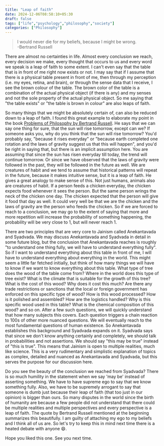 ```yaml
---
title: "Leap of faith"
date: 2024-12-06T08:58:10+05:30
draft: false
tags: ["life","psychology","philosophy","society"]
categories: ["Philosophy"]
---
```

> I would never die for my beliefs, because I might be wrong.  
> -Bertrand Russell

There are almost no certainties in life. Almost every conclusion we reach, every decision we make, every thought that occurs to us and every word we speak is a leap of faith to some extent. I can't even say that the table that is in front of me right now exists or not. I may say that if I assume that there is a physical table present in front of me, then through my perception (i.e. my eyes, retina, and brain), or through the sense data that I receive, I see the brown colour of the table. The brown color of the table is a combination of the actual physical object (if there is any) and my senses and not the sole property of the actual physical object. So me saying that "the table exists" or "the table is brown in colour" are also leaps of faith.  
  
So many things that we might be absolutely certain of, can also be reduced down to a leap of faith. I found this great example to elaborate my point in the book [Problems of Philosophy by Bertrand Russell](https://amzn.to/3CdoIZN). He says that we can say one thing for sure, that the sun will rise tomorrow, except can we? If someone asks you, why do you think that the sun will rise tomorrow? You'd probably say, "because it rises everyday" or "because earth completed one rotation and the laws of gravity suggest us that this will happen", and you'd be right in saying that, but there is an implicit assumption here. You are assuming that since the sun has risen everyday till today, the trend will continue tomorrow. Or since we have observed that the laws of gravity were followed in the past, they will be followed in the future as well. We are creatures of habit and we tend to assume that historical patterns will repeat in the future, because it makes intuitive sense, but it is a leap of faith. He gives a great analogy to make sense of this. Not just humans, animals also are creatures of habit. If a person feeds a chicken everyday, the chicken expects food whenever it sees the person. But the same person wrings the neck of the chicken one day. The chicken expected that the person will give it food that day as well. It could very well be that we are the chicken and the laws of gravity are the person who feeds the chicken. So if we are forced to reach to a conclusion, we may go to the extent of saying that more and more repetition will increase the probability of something happening, the probability will be very close to 1, but will never reach 1.  
  
There are two principles that are very core to Jainism called Anekantavada and Syadvada. We may discuss Anekantavada and Syadvada in detail in some future blog, but the conclusion that Anekantavada reaches is roughly "to understand one thing fully, we will have to understand everything fully". So if I want to understand everything about this table in front of me, I will have to understand everything about everything in the world. This might seem a little far fetched initially, but think of how many things we will have to know if we want to know everything about this table. What type of tree does the wood of the table come from? Where in the world does this type of tree exist? What is the climate that is suitable for the growth of this tree? What is the cost of this wood? Why does it cost this much? Are there any trade restrictions or sanctions that the local or foreign government has enforced on this specific type of wood? How is this wood processed? How is it polished and assembled? How are the logistics handled? Why is this specific wood used in this table? What is the chemical composition of this wood? and so on. After a few such questions, we will quickly understand that how many subjects this covers. Each question triggers a chain reaction to 100s of other more nuanced questions. We will eventually reach to the most fundamental questions of human existence. So Anekantavada establishes this background and Syadvada expands on it. Syadvada says that since we don't know anything certainly and completely, we should talk in probabilities and not assertions. We should say "this may be true" instead of "this is true". This means that Jainism is open to multiple realities, much like science. This is a very rudimentary and simplistic explanation of topics as complex, detailed and nuanced as Anekantavada and Syadvada, but this serves the purpose for our discussion here.  
  
Do you see the beauty of the conclusion we reached from Syadvada? There is so much humility in the statement when we say 'may be' instead of asserting something. We have to have supreme ego to say that we know something fully. Also, we have to be supremely arrogant to say that someone is dumb just because their leap of faith (that too just in our opinion) is bigger than ours. So many disputes in the world since the birth of humanity are because a few people did not understand that there could be multiple realities and multiple perspectives and every perspective is a leap of faith. The quote by Bertrand Russell mentioned at the beginning summarizes this beautifully. I am guilty of attaching my ego to my beliefs and I think all of us are. So let's try to keep this in mind next time there is a heated debate with anyone :smile:.  
  
Hope you liked this one. See you next time.